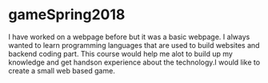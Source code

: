 # gameSpring2018

I have worked on a webpage before but it was a basic webpage. I always wanted to learn programming languages that are used to build websites and backend coding part. This course would help me alot to build up my knowledge and get handson experience about the technology.I would like to 
create a small web based game.
